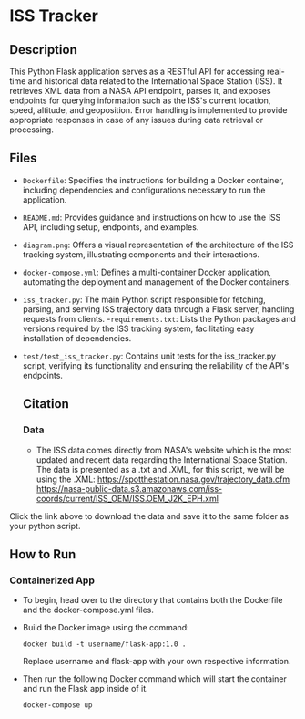 # ISS Tracker

## Description
This Python Flask application serves as a RESTful API for accessing real-time and historical data related to the International Space Station (ISS). It retrieves XML data from a NASA API endpoint, parses it, and exposes endpoints for querying information such as the ISS's current location, speed, altitude, and geoposition. Error handling is implemented to provide appropriate responses in case of any issues during data retrieval or processing.

## Files 
- `Dockerfile`: Specifies the instructions for building a Docker container, including dependencies and configurations necessary to run the application.
- `README.md`: Provides guidance and instructions on how to use the ISS API, including setup, endpoints, and examples.
- `diagram.png`: Offers a visual representation of the architecture of the ISS tracking system, illustrating components and their interactions.
- `docker-compose.yml`: Defines a multi-container Docker application, automating the deployment and management of the Docker containers.
- `iss_tracker.py`: The main Python script responsible for fetching, parsing, and serving ISS trajectory data through a Flask server, handling requests from clients.
-`requirements.txt`: Lists the Python packages and versions required by the ISS tracking system, facilitating easy installation of dependencies.
- `test/test_iss_tracker.py`: Contains unit tests for the iss_tracker.py script, verifying its functionality and ensuring the reliability of the API's endpoints.

  ## Citation

  ### Data
  - The ISS data comes directly from NASA's website which is the most updated and recent data regarding the International Space Station. The data is presented as a .txt and .XML, for this script, we will be using the .XML:
[     https://spotthestation.nasa.gov/trajectory_data.cfm 
](https://nasa-public-data.s3.amazonaws.com/iss-coords/current/ISS_OEM/ISS.OEM_J2K_EPH.xml)https://nasa-public-data.s3.amazonaws.com/iss-coords/current/ISS_OEM/ISS.OEM_J2K_EPH.xml

Click the link above to download the data and save it to the same folder as your python script.

## How to Run

### Containerized App
- To begin, head over to the directory that contains both the Dockerfile and the docker-compose.yml files.
- Build the Docker image using the command:
  
  `docker build -t username/flask-app:1.0 .`

  Replace username and flask-app with your own respective information.

- Then run the following Docker command which will start the container and run the Flask app inside of it.
     
  `docker-compose up`

  










